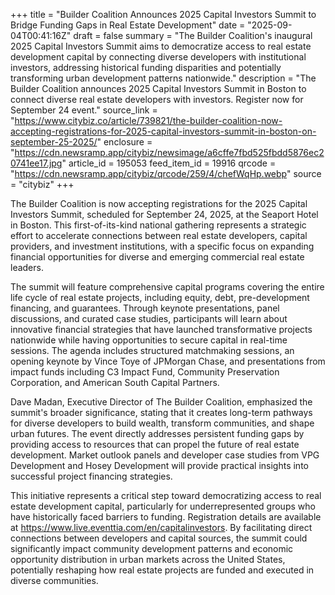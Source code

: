 +++
title = "Builder Coalition Announces 2025 Capital Investors Summit to Bridge Funding Gaps in Real Estate Development"
date = "2025-09-04T00:41:16Z"
draft = false
summary = "The Builder Coalition's inaugural 2025 Capital Investors Summit aims to democratize access to real estate development capital by connecting diverse developers with institutional investors, addressing historical funding disparities and potentially transforming urban development patterns nationwide."
description = "The Builder Coalition announces 2025 Capital Investors Summit in Boston to connect diverse real estate developers with investors. Register now for September 24 event."
source_link = "https://www.citybiz.co/article/739821/the-builder-coalition-now-accepting-registrations-for-2025-capital-investors-summit-in-boston-on-september-25-2025/"
enclosure = "https://cdn.newsramp.app/citybiz/newsimage/a6cffe7fbd525fbdd5876ec20741ee17.jpg"
article_id = 195053
feed_item_id = 19916
qrcode = "https://cdn.newsramp.app/citybiz/qrcode/259/4/chefWqHp.webp"
source = "citybiz"
+++

<p>The Builder Coalition is now accepting registrations for the 2025 Capital Investors Summit, scheduled for September 24, 2025, at the Seaport Hotel in Boston. This first-of-its-kind national gathering represents a strategic effort to accelerate connections between real estate developers, capital providers, and investment institutions, with a specific focus on expanding financial opportunities for diverse and emerging commercial real estate leaders.</p><p>The summit will feature comprehensive capital programs covering the entire life cycle of real estate projects, including equity, debt, pre-development financing, and guarantees. Through keynote presentations, panel discussions, and curated case studies, participants will learn about innovative financial strategies that have launched transformative projects nationwide while having opportunities to secure capital in real-time sessions. The agenda includes structured matchmaking sessions, an opening keynote by Vince Toye of JPMorgan Chase, and presentations from impact funds including C3 Impact Fund, Community Preservation Corporation, and American South Capital Partners.</p><p>Dave Madan, Executive Director of The Builder Coalition, emphasized the summit's broader significance, stating that it creates long-term pathways for diverse developers to build wealth, transform communities, and shape urban futures. The event directly addresses persistent funding gaps by providing access to resources that can propel the future of real estate development. Market outlook panels and developer case studies from VPG Development and Hosey Development will provide practical insights into successful project financing strategies.</p><p>This initiative represents a critical step toward democratizing access to real estate development capital, particularly for underrepresented groups who have historically faced barriers to funding. Registration details are available at <a href="https://www.live.eventtia.com/en/capitalinvestors" rel="nofollow" target="_blank">https://www.live.eventtia.com/en/capitalinvestors</a>. By facilitating direct connections between developers and capital sources, the summit could significantly impact community development patterns and economic opportunity distribution in urban markets across the United States, potentially reshaping how real estate projects are funded and executed in diverse communities.</p>